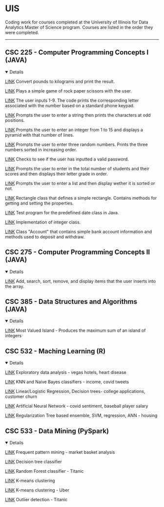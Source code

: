 # UIS
Coding work for courses completed at the University of Illinois for Data Analytics Master of Science program. Courses are listed in the order they were completed.

---

## CSC 225 - Computer Programming Concepts I (JAVA)
<details open>

[LINK](https://github.com/carissa406/CSC225/blob/master/Conversion.java) Convert pounds to kilograms and print the result. 

[LINK](https://github.com/carissa406/CSC225/blob/master/Game.java) Plays a simple game of rock paper scissors with the user. 

[LINK](https://github.com/carissa406/CSC225/blob/master/Phone.java) The user inputs 1-9. The code prints the corresponding letter associated with the number based on a standard phone keypad. 

[LINK](https://github.com/carissa406/CSC225/blob/master/Odd.java) Prompts the user to enter a string then prints the characters at odd positions. 

[LINK](https://github.com/carissa406/CSC225/blob/master/Pyramid.java) Prompts the user to enter an integer from 1 to 15 and displays a pyramid with that number of lines. 

[LINK](https://github.com/carissa406/CSC225/blob/master/Sort.java) Prompts the user to enter three random numbers. Prints the three numbers sorted in increasing order. 

[LINK](https://github.com/carissa406/CSC225/blob/master/Password.java) Checks to see if the user has inputted a valid password. 

[LINK](https://github.com/carissa406/CSC225/blob/master/Grades.java) Prompts the user to enter in the total number of students and their scores and then displays their letter grade in order. 

[LINK](https://github.com/carissa406/CSC225/blob/master/Sorting.java0) Prompts the user to enter a list and then display wether it is sorted or not. 

[LINK](https://github.com/carissa406/CSC225/blob/master/SimpleRectangleTest.java) Rectangle class that defines a simple rectangle. Contains methods for getting and setting the properties. 

[LINK](https://github.com/carissa406/CSC225/blob/master/DateTest.java) Test program for the predefined date class in Java. 

[LINK](https://github.com/carissa406/CSC225/blob/master/MyInteger.java) Implementation of integer class. 

[LINK](https://github.com/carissa406/CSC225/blob/master/Account.java) Class "Account" that contains simple bank account information and methods used to deposit and withdraw. 
</details>

## CSC 275 - Computer Programming Concepts II (JAVA)
<details open>

[LINK](https://github.com/carissa406/CSC275/blob/master/Assignment01Driver.java) Add, search, sort, remove, and display items that the user inserts into the array.
</details>

## CSC 385 - Data Structures and Algorithms (JAVA)
<details open>

[LINK](https://github.com/carissa406/CSC385/blob/main/Islands.java) Most Valued Island - Produces the maximum sum of an island of integers
</details>

## CSC 532 - Maching Learning (R)
<details open>

[LINK](https://github.com/carissa406/CSC532/blob/main/hw1.Rmd) Exploratory data analysis - vegas hotels, heart disease

[LINK](https://github.com/carissa406/CSC532/blob/main/hw2.Rmd) KNN and Naive Bayes classifiers - income, covid tweets

[LINK](https://github.com/carissa406/CSC532/blob/main/hw3.Rmd) Linear/Logistic Regression, Decision trees- college applications, customer churn
  
[LINK](https://github.com/carissa406/CSC532/blob/main/hw4.Rmd) Artificial Neural Network - covid sentiment, baseball player salary
  
[LINK](https://github.com/carissa406/CSC532/blob/main/Assignment%205.Rmd) Regularization Tree based ensemble, SVM, regression, ANN - housing
  
</details>

## CSC 533 - Data Mining (PySpark)
<details open>
 
[LINK](https://github.com/carissa406/CSC533/blob/main/ex3-2test.txt) Frequent pattern mining - market basket analysis
  
[LINK](https://github.com/carissa406/CSC533/blob/main/ex4-1test.txt) Decision tree classifier
  
[LINK](https://github.com/carissa406/CSC533/blob/main/ex4-2test.txt) Random Forest classifier - Titanic
  
[LINK](https://github.com/carissa406/CSC533/blob/main/ex5-1test.txt) K-means clustering
  
[LINK](https://github.com/carissa406/CSC533/blob/main/ex5-2test.txt) K-means clustering - Uber
  
[LINK](https://github.com/carissa406/CSC533/blob/main/ex%206-1test.txt) Outlier detection - Titanic
  
</details>
